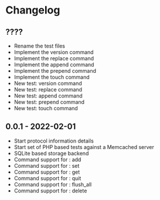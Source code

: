 # Changelog

## ????
- Rename the test files
- Implement the version command
- Implement the replace command
- Implement the append command
- Implement the prepend command
- Implement the touch command
- New test: version command
- New test: replace command
- New test: append command
- New test: prepend command
- New test: touch command

## 0.0.1 - 2022-02-01
- Start protocol information details
- Start set of PHP based tests against a Memcached server
- SQLite based storage backend
- Command support for : add
- Command support for : set
- Command support for : get
- Command support for : quit
- Command support for : flush_all
- Command support for : delete
